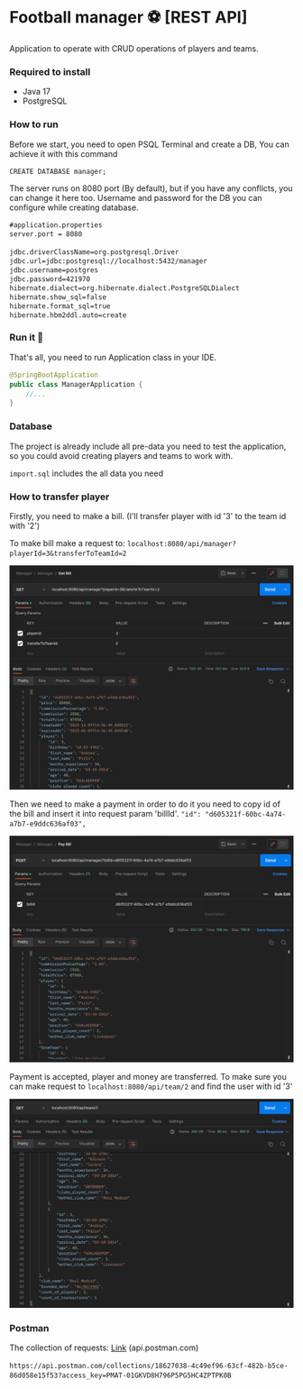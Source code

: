 # Football manager ⚽️ [REST API]

Application to operate with CRUD operations of players and teams.

### Required to install

- Java 17
- PostgreSQL

### How to run

Before we start, you need to open PSQL Terminal and create a DB,
You can achieve it with this command

```
CREATE DATABASE manager;
```

The server runs on 8080 port (By default), but if you have any conflicts, you can change it here too.
Username and password for the DB you can configure while creating database.

```
#application.properties
server.port = 8080

jdbc.driverClassName=org.postgresql.Driver
jdbc.url=jdbc:postgresql://localhost:5432/manager
jdbc.username=postgres
jdbc.password=421970
hibernate.dialect=org.hibernate.dialect.PostgreSQLDialect
hibernate.show_sql=false
hibernate.format_sql=true
hibernate.hbm2ddl.auto=create
```
### Run it 🚀

That's all, you need to run Application class in your IDE.

```java
@SpringBootApplication
public class ManagerApplication {
    //...
}
```

### Database

The project is already include all pre-data you need to test the application,
so you could avoid creating players and teams to work with. 

`import.sql` includes the all data you need

### How to transfer player
Firstly, you need to make a bill. (I'll transfer player with id '3' to the team id with '2')

To make bill make a request to: `localhost:8080/api/manager?playerId=3&transferToTeamId=2`

![alt text](./imgs/make_and_send_bill.png)

Then we need to make a payment in order to do it you need to copy id of the bill and insert it into request param 'billId'.
`"id": "d605321f-60bc-4a74-a7b7-e9ddc636af03",`

![alt text](./imgs/pay_bill.png)

Payment is accepted, player and money are transferred. To make sure you can make request to `localhost:8080/api/team/2` and find the user with id '3'

![alt text](./imgs/check_if_user_transferred.png)

### Postman

The collection of requests: [Link](https://api.postman.com/collections/18627038-4c49ef96-63cf-482b-b5ce-86d058e15f53?access_key=PMAT-01GKVD8H796P5PG5HC4ZPTPK0B) (api.postman.com)

`https://api.postman.com/collections/18627038-4c49ef96-63cf-482b-b5ce-86d058e15f53?access_key=PMAT-01GKVD8H796P5PG5HC4ZPTPK0B`

